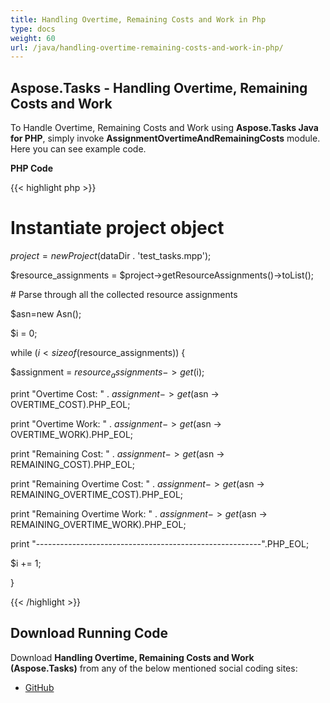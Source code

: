 ```yaml
---
title: Handling Overtime, Remaining Costs and Work in Php
type: docs
weight: 60
url: /java/handling-overtime-remaining-costs-and-work-in-php/
---
```


## **Aspose.Tasks - Handling Overtime, Remaining Costs and Work**
To Handle Overtime, Remaining Costs and Work using **Aspose.Tasks Java for PHP**, simply invoke **AssignmentOvertimeAndRemainingCosts** module. Here you can see example code.

**PHP Code**

{{< highlight php >}}

 # Instantiate project object

$project = new Project($dataDir . 'test_tasks.mpp');

$resource_assignments = $project->getResourceAssignments()->toList();

\# Parse through all the collected resource assignments

$asn=new Asn();

$i = 0;

while ($i < sizeof($resource_assignments)) {

$assignment = $resource_assignments -> get($i);

print "Overtime Cost: " . $assignment -> get($asn -> OVERTIME_COST).PHP_EOL;

print "Overtime Work: " . $assignment -> get($asn -> OVERTIME_WORK).PHP_EOL;

print "Remaining Cost: " . $assignment -> get($asn -> REMAINING_COST).PHP_EOL;

print "Remaining Overtime Cost: " . $assignment -> get($asn -> REMAINING_OVERTIME_COST).PHP_EOL;

print "Remaining Overtime Work: " . $assignment -> get($asn -> REMAINING_OVERTIME_WORK).PHP_EOL;

print "--------------------------------------------------------".PHP_EOL;

$i += 1;

}

{{< /highlight >}}
## **Download Running Code**
Download **Handling Overtime, Remaining Costs and Work (Aspose.Tasks)** from any of the below mentioned social coding sites:

- [GitHub](https://github.com/aspose-tasks/Aspose.Tasks-for-Java/blob/master/Plugins/Aspose_Tasks_Java_for_PHP/src/aspose/tasks/WorkingWithResourceAssignments/AssignmentOvertimeAndRemainingCosts.php)
